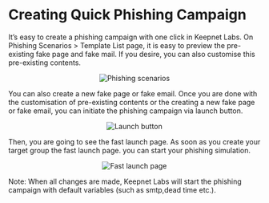 # Creating Quick Phishing Campaign

It’s easy to create a phishing campaign with one click in Keepnet Labs. On Phishing Scenarios > Template List page, it is easy to preview the pre-existing fake page and fake mail. If you desire, you can also customise this pre-existing contents.

<p align="center">
  <img alt="Phishing scenarios" src="https://www.keepnetlabs.com/wp-content/uploads/Phishing-scenerios-.png">
</p>

You can also create a new fake page or fake email. Once you are done with the customisation of pre-existing contents or the creating a new fake page or fake email, you can initiate the phishing campaign via launch button.

<p align="center">
  <img alt="Launch button" src="https://www.keepnetlabs.com/wp-content/uploads/Launch-button-2018-07-09-15-05-24-1024x198-1.png">
</p>

Then, you are going to see the fast launch page. As soon as you create your target group the fast launch page. you can start your phishing simulation. 

<p align="center">
  <img alt="Fast launch page" src="https://www.keepnetlabs.com/wp-content/uploads/fast-launch-page.png">
</p>

Note: When all changes are made, Keepnet Labs will start the phishing campaign with default variables (such as smtp,dead time etc.). 
